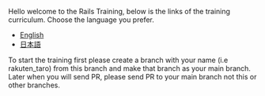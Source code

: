 Hello welcome to the Rails Training, below is the links of the training curriculum. Choose the language you prefer.

- [English](steps_en.md)
- [日本語](steps_jp.md)

To start the training first please create a branch with your name (i.e rakuten_taro) from this branch and make that branch as your main branch.
Later when you will send PR, please send PR to your main branch not this or other branches.
